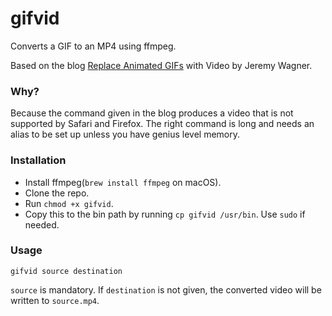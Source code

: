 # gifvid
Converts a GIF to an MP4 using ffmpeg.

Based on the blog [Replace Animated GIFs](https://developers.google.com/web/fundamentals/performance/optimizing-content-efficiency/replace-animated-gifs-with-video/) with Video by Jeremy Wagner.

### Why?

Because the command given in the blog produces a video that is not supported by Safari and Firefox. The right command is long and needs an alias to be set up unless you have genius level memory.

### Installation

* Install ffmpeg(`brew install ffmpeg` on macOS).
* Clone the repo.
* Run `chmod +x gifvid`.
* Copy this to the bin path by running `cp gifvid /usr/bin`. Use `sudo` if needed.

### Usage

`gifvid source destination`

`source` is mandatory. If `destination` is not given, the converted video will be written to `source.mp4`.

